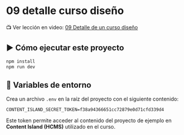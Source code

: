# 09 detalle curso diseño

📺 Ver lección en video: [09 Detalle de un curso diseño](https://www.lemoncode.tv/curso/tutorial-astro-desde-cero/leccion/detalle-curso-tailwind)

## ▶️ Cómo ejecutar este proyecto

```bash
npm install
npm run dev
```

## 🔐 Variables de entorno

Crea un archivo `.env` en la raíz del proyecto con el siguiente contenido:

```env
CONTENT_ISLAND_SECRET_TOKEN=f38a94366651cc72879e0d71cfd339d4
```

Este token permite acceder al contenido del proyecto de ejemplo en **Content Island (HCMS)** utilizado en el curso.
